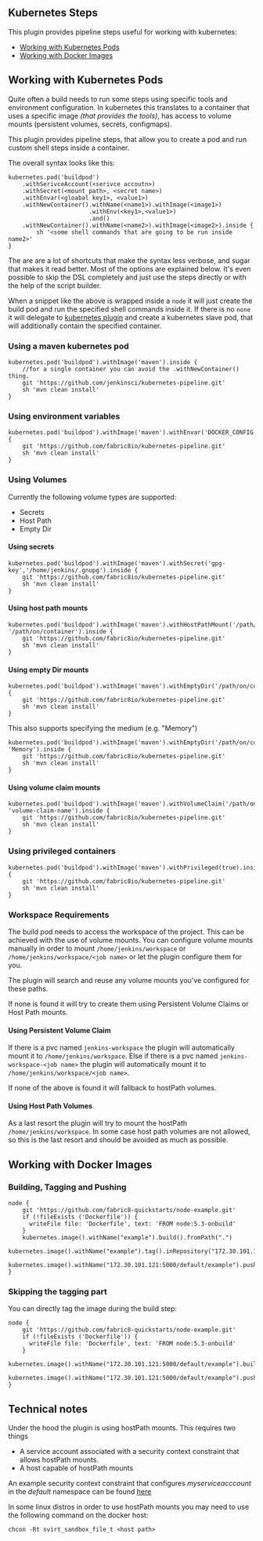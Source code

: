 Kubernetes Steps
----------------

This plugin provides pipeline steps useful for working with kubernetes:

- [Working with Kubernetes Pods](#working-with-kubernetes-pods)
- [Working with Docker Images](#working-with-docker-images)
 
## Working with Kubernetes Pods

Quite often a build needs to run some steps using specific tools and environment configuration. 
In kubernetes this translates to a container that uses a specific image *(that provides the tools)*, has access to volume mounts (persistent volumes, secrets, configmaps).

This plugin provides pipeline steps, that allow you to create a pod and run custom shell steps inside a container.

The overall syntax looks like this:

    kubernetes.pod('buildpod')
        .withSerivceAccount(<serivce accoutn>)
        .withSecret(<mount path>, <secret name>)
        .withEnvar(<gloabal key1>, <value1>)
        .withNewContainer().withName(<name1>).withImage(<image1>)
                           .withEnv(<key1>,<value1>)                                                       
                           .and()
        .withNewContainer().withName(<name2>).withImage(<image2>).inside {                       
            sh '<some shell commands that are going to be run inside name2>'
    } 

The are are a lot of shortcuts that make the syntax less verbose, and sugar that makes it read better. Most of the options are explained below.
It's even possible to skip the DSL completely and just use the steps directly or with the help of the script builder.

When a snippet like the above is wrapped inside a `node` it will just create the build pod and run the specified shell commands inside it.
If there is no `none` it will delegate to [kubernetes plugin](#https://github.com/jenkinsci/kubernetes-plugin) and create a kubernetes slave pod, that will additionally 
contain the specified container.    

### Using a maven kubernetes pod

    kubernetes.pod('buildpod').withImage('maven').inside {  
        //for a single container you can avoid the .withNewContainer() thing.    
        git 'https://github.com/jenkinsci/kubernetes-pipeline.git'
        sh 'mvn clean install'
    }    
   
    
### Using environment variables

    kubernetes.pod('buildpod').withImage('maven').withEnvar('DOCKER_CONFIG','/home/jenkins/.docker/').inside {      
        git 'https://github.com/fabric8io/kubernetes-pipeline.git'
        sh 'mvn clean install'
    }    
     
### Using Volumes

Currently the following volume types are supported:
       
- Secrets
- Host Path
- Empty Dir
        
#### Using secrets

    kubernetes.pod('buildpod').withImage('maven').withSecret('gpg-key','/home/jenkins/.gnupg').inside {      
        git 'https://github.com/fabric8io/kubernetes-pipeline.git'
        sh 'mvn clean install'
    }    

#### Using host path mounts
    
    kubernetes.pod('buildpod').withImage('maven').withHostPathMount('/path/on/host', '/path/on/container').inside {      
        git 'https://github.com/fabric8io/kubernetes-pipeline.git'
        sh 'mvn clean install'
    }  
      
#### Using empty Dir mounts
    
    kubernetes.pod('buildpod').withImage('maven').withEmptyDir('/path/on/container').inside {      
        git 'https://github.com/fabric8io/kubernetes-pipeline.git'
        sh 'mvn clean install'
    }     
         
This also supports specifying the medium (e.g. "Memory")

         
    kubernetes.pod('buildpod').withImage('maven').withEmptyDir('/path/on/container', 'Memory').inside {      
        git 'https://github.com/fabric8io/kubernetes-pipeline.git'
        sh 'mvn clean install'
    }                
    
#### Using volume claim mounts
    
    kubernetes.pod('buildpod').withImage('maven').withVolumeClaim('/path/on/container', 'volume-claim-name').inside {      
        git 'https://github.com/fabric8io/kubernetes-pipeline.git'
        sh 'mvn clean install'
    }  
      
### Using privileged containers

    kubernetes.pod('buildpod').withImage('maven').withPrivileged(true).inside {      
        git 'https://github.com/fabric8io/kubernetes-pipeline.git'
        sh 'mvn clean install'
    }   
   
### Workspace Requirements
 
The build pod needs to access the workspace of the project. This can be achieved with the use of volume mounts.
You can configure volume mounts manually in order to mount `/home/jenkins/workspace` or `/home/jenkins/workspace/<job name>`
or let the plugin configure them for you.

The plugin will search and reuse any volume mounts you've configured for these paths. 

If none is found it will try to create them using Persistent Volume Claims or Host Path mounts.

#### Using Persistent Volume Claim

If there is a pvc named `jenkins-workspace` the plugin will automatically mount it to `/home/jenkins/workspace`.
Else if there is a pvc named `jenkins-workspace-<job name>` the plugin will automatically mount it to `/home/jenkins/workspace/<job name>`.

If none of the above is found it will fallback to hostPath volumes.

#### Using Host Path Volumes

As a last resort the plugin will try to mount the hostPath `/home/jenkins/workspace`.
In some case host path volumes are not allowed, so this is the last resort and should be avoided as much as possible.     
    
## Working with Docker Images

### Building, Tagging and Pushing

    node {
        git 'https://github.com/fabric8-quickstarts/node-example.git'
        if (!fileExists ('Dockerfile')) {
          writeFile file: 'Dockerfile', text: 'FROM node:5.3-onbuild'
        }
        kubernetes.image().withName("example").build().fromPath(".")
        kubernetes.image().withName("example").tag().inRepository("172.30.101.121:5000/default/example").withTag("1.0")
        kubernetes.image().withName("172.30.101.121:5000/default/example").push().withTag("1.0").toRegistry()
    } 
    
### Skipping the tagging part
    
You can directly tag the image during the build step:

    node {
        git 'https://github.com/fabric8-quickstarts/node-example.git'
        if (!fileExists ('Dockerfile')) {
          writeFile file: 'Dockerfile', text: 'FROM node:5.3-onbuild'
        }
        kubernetes.image().withName("172.30.101.121:5000/default/example").build().fromPath(".")
        kubernetes.image().withName("172.30.101.121:5000/default/example").push().toRegistry()
    } 

## Technical notes

Under the hood the plugin is using hostPath mounts. This requires two things

- A service account associated with a security context constraint that allows hostPath mounts.
- A host capable of hostPath mounts

An example security context constraint that configures *myserviceacccount* in the *default* namespace can be found [here](docs/scc-example.json)

In some linux distros in order to use hostPath mounts you may need to use the following command on the docker host:

    chcon -Rt svirt_sandbox_file_t <host path>
